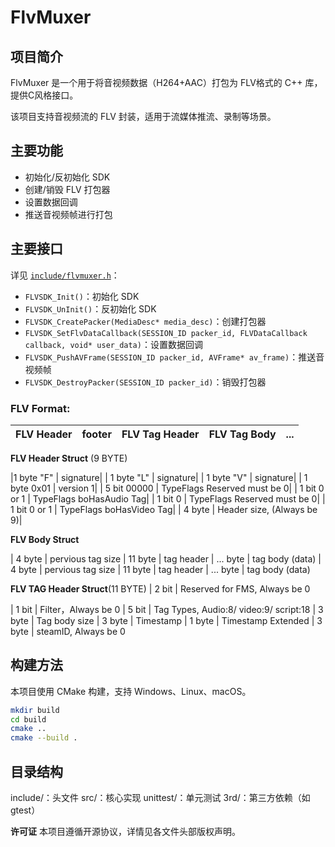 # FlvMuxer

## 项目简介

FlvMuxer 是一个用于将音视频数据（H264+AAC）打包为 FLV格式的 C++ 库，提供C风格接口。

该项目支持音视频流的 FLV 封装，适用于流媒体推流、录制等场景。

## 

## 主要功能

- 初始化/反初始化 SDK
- 创建/销毁 FLV 打包器
- 设置数据回调
- 推送音视频帧进行打包

## 主要接口

详见 [`include/flvmuxer.h`](include/flvmuxer.h)：

- `FLVSDK_Init()`：初始化 SDK
- `FLVSDK_UnInit()`：反初始化 SDK
- `FLVSDK_CreatePacker(MediaDesc* media_desc)`：创建打包器
- `FLVSDK_SetFlvDataCallback(SESSION_ID packer_id, FLVDataCallback callback, void* user_data)`：设置数据回调
- `FLVSDK_PushAVFrame(SESSION_ID packer_id, AVFrame* av_frame)`：推送音视频帧
- `FLVSDK_DestroyPacker(SESSION_ID packer_id)`：销毁打包器

### FLV Format:

| FLV Header | footer | FLV Tag Header | FLV Tag Body | ... |
| ---------- | ------ | -------------- | ------------ | --- |

****FLV Header Struct**** (9 BYTE)

|1 byte "F" | signature|
| 1 byte "L" | signature|
| 1 byte "V" | signature|
| 1 byte 0x01 | version 1|
| 5 bit 00000 | TypeFlags Reserved must be 0|
| 1 bit 0 or 1 | TypeFlags boHasAudio Tag|
| 1 bit 0 | TypeFlags Reserved must be 0|
| 1 bit 0 or 1 | TypeFlags boHasVideo Tag| 
| 4 byte | Header size, (Always be 9)|

****FLV Body Struct**** 

| 4 byte | pervious tag size
| 11 byte | tag header
| ... byte | tag body (data)
| 4 byte | pervious tag size
| 11 byte | tag header
| ... byte | tag body (data)

****FLV TAG Header Struct****(11 BYTE)
| 2 bit | Reserved for FMS, Always be 0 

| 1 bit | Filter，Always be 0
| 5 bit | Tag Types, Audio:8/ video:9/ script:18
| 3 byte | Tag body size
| 3 byte | Timestamp
| 1 byte | Timestamp Extended
| 3 byte | steamID, Always be 0

## 构建方法

本项目使用 CMake 构建，支持 Windows、Linux、macOS。

```sh
mkdir build
cd build
cmake ..
cmake --build .
```

## 目录结构

include/：头文件
src/：核心实现
unittest/：单元测试
3rd/：第三方依赖（如 gtest）

**许可证**
本项目遵循开源协议，详情见各文件头部版权声明。